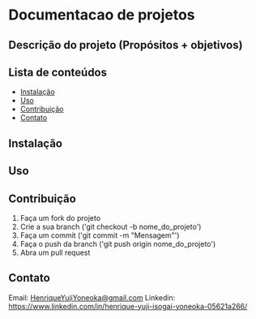 # Documentacao de projetos

## Descrição do projeto (Propósitos + objetivos)

## Lista de conteúdos
- [Instalação](#Instalação)
- [Uso](#Uso)
- [Contribuição](#Contribuição)
- [Contato](#Contato)

## Instalação

## Uso

## Contribuição
1. Faça um fork do projeto
2. Crie a sua branch ('git checkout -b nome_do_projeto')
3. Faça um commit ('git commit -m "Mensagem"')
4. Faça o push da branch ('git push origin nome_do_projeto')
5. Abra um pull request

## Contato
Email: HenriqueYujiYoneoka@gmail.com
Linkedin: https://www.linkedin.com/in/henrique-yuji-isogai-yoneoka-05621a266/
